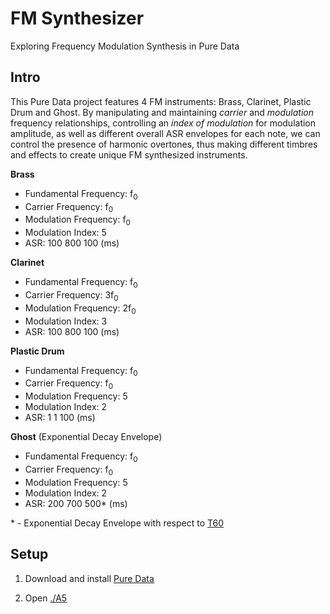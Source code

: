 # FM Synthesizer
Exploring Frequency Modulation Synthesis in Pure Data

## Intro
This Pure Data project features 4 FM instruments: Brass, Clarinet, Plastic Drum
and Ghost. By manipulating and maintaining *carrier* and *modulation*
frequency relationships, controlling an *index of modulation* for
modulation amplitude, as well as different overall ASR envelopes for each note, we can
control the presence of harmonic overtones, thus making 
different timbres and effects to create unique FM synthesized instruments.

**Brass**
- Fundamental Frequency: f<sub>0<sub/>
- Carrier Frequency: f<sub>0<sub/>
- Modulation Frequency: f<sub>0<sub/>
- Modulation Index: 5
- ASR: 100 800 100 (ms)

**Clarinet**
- Fundamental Frequency: f<sub>0<sub/>
- Carrier Frequency: 3f<sub>0<sub/>
- Modulation Frequency: 2f<sub>0<sub/>
- Modulation Index: 3
- ASR: 100 800 100 (ms)

**Plastic Drum** 
- Fundamental Frequency: f<sub>0<sub/>
- Carrier Frequency: f<sub>0<sub/>
- Modulation Frequency: 5
- Modulation Index: 2
- ASR: 1 1 100 (ms)

**Ghost** (Exponential Decay Envelope)
- Fundamental Frequency: f<sub>0<sub/>
- Carrier Frequency: f<sub>0<sub/>
- Modulation Frequency: 5
- Modulation Index: 2
- ASR: 200 700 500* (ms)
  
\* - Exponential Decay Envelope with respect to [T60](https://ccrma.stanford.edu/~jos/st/Audio_Decay_Time_T60.html)

## Setup

1. Download and install [Pure Data](https://github.com/pure-data/pure-data)

2. Open [./A5](./A5)



